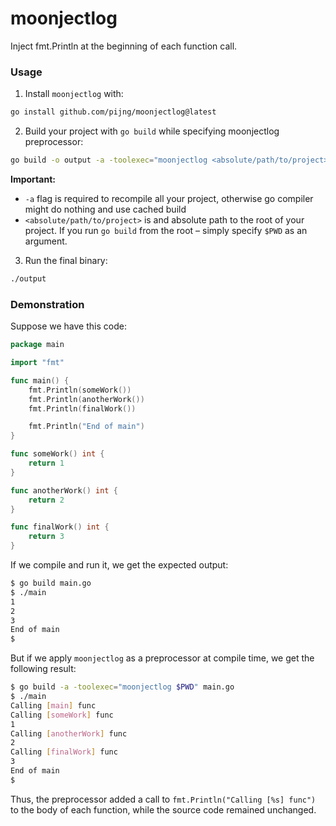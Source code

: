 # moonjectlog
Inject fmt.Println at the beginning of each function call.

### Usage

1. Install `moonjectlog` with:

```bash
go install github.com/pijng/moonjectlog@latest
```

2. Build your project with `go build` while specifying moonjectlog preprocessor:

```bash
go build -o output -a -toolexec="moonjectlog <absolute/path/to/project>" main.go
```

**Important:**
  * `-a` flag is required to recompile all your project, otherwise go compiler might do nothing and use cached build
  * `<absolute/path/to/project>` is and absolute path to the root of your project. If you run `go build` from the root – simply specify `$PWD` as an argument.

3. Run the final binary:

```bash
./output
```

### Demonstration

Suppose we have this code:

```go
package main

import "fmt"

func main() {
	fmt.Println(someWork())
	fmt.Println(anotherWork())
	fmt.Println(finalWork())

	fmt.Println("End of main")
}

func someWork() int {
	return 1
}

func anotherWork() int {
	return 2
}

func finalWork() int {
	return 3
}
```

If we compile and run it, we get the expected output:

```bash
$ go build main.go
$ ./main
1
2
3
End of main
$
```

But if we apply `moonjectlog` as a preprocessor at compile time, we get the following result:

```bash
$ go build -a -toolexec="moonjectlog $PWD" main.go
$ ./main
Calling [main] func
Calling [someWork] func
1
Calling [anotherWork] func
2
Calling [finalWork] func
3
End of main
$
```
Thus, the preprocessor added a call to `fmt.Println("Calling [%s] func")` to the body of each function, while the source code remained unchanged.
